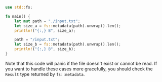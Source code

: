 ```rust
use std::fs;

fn main() {
    let mut path = "./input.txt";
    let size_a = fs::metadata(path).unwrap().len();
    println!("{:,} B", size_a);

    path = "/input.txt";
    let size_b = fs::metadata(path).unwrap().len();
    println!("{:,} B", size_b);
}
```

Note that this code will panic if the file doesn't exist or cannot be read. If you want to handle these cases more gracefully, you should check the `Result` type returned by `fs::metadata`.

